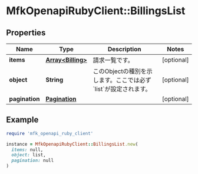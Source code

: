 # MfkOpenapiRubyClient::BillingsList

## Properties

| Name | Type | Description | Notes |
| ---- | ---- | ----------- | ----- |
| **items** | [**Array&lt;Billing&gt;**](Billing.md) | 請求一覧です。 | [optional] |
| **object** | **String** | このObjectの種別を示します。ここでは必ず &#x60;list&#x60;が設定されます。 | [optional] |
| **pagination** | [**Pagination**](Pagination.md) |  | [optional] |

## Example

```ruby
require 'mfk_openapi_ruby_client'

instance = MfkOpenapiRubyClient::BillingsList.new(
  items: null,
  object: list,
  pagination: null
)
```

